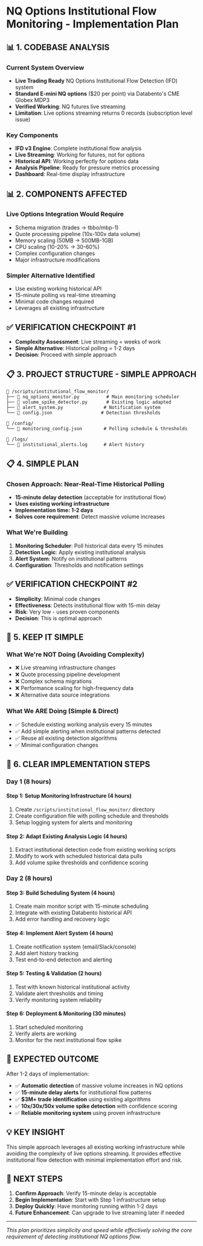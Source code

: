 # NQ Options Institutional Flow Monitoring - Implementation Plan

## 📊 **1. CODEBASE ANALYSIS**

### **Current System Overview**
- **Live Trading Ready** NQ Options Institutional Flow Detection (IFD) system
- **Standard E-mini NQ options** ($20 per point) via Databento's CME Globex MDP3
- **Verified Working**: NQ futures live streaming
- **Limitation**: Live options streaming returns 0 records (subscription level issue)

### **Key Components**
- **IFD v3 Engine**: Complete institutional flow analysis
- **Live Streaming**: Working for futures, not for options
- **Historical API**: Working perfectly for options data
- **Analysis Pipeline**: Ready for pressure metrics processing
- **Dashboard**: Real-time display infrastructure

## 📊 **2. COMPONENTS AFFECTED**

### **Live Options Integration Would Require**
- Schema migration (trades → tbbo/mbp-1)
- Quote processing pipeline (10x-100x data volume)
- Memory scaling (50MB → 500MB-1GB)
- CPU scaling (10-20% → 30-60%)
- Complex configuration changes
- Major infrastructure modifications

### **Simpler Alternative Identified**
- Use existing working historical API
- 15-minute polling vs real-time streaming
- Minimal code changes required
- Leverages all existing infrastructure

## ✅ **VERIFICATION CHECKPOINT #1**
- **Complexity Assessment**: Live streaming = weeks of work
- **Simple Alternative**: Historical polling = 1-2 days
- **Decision**: Proceed with simple approach

## 📋 **3. PROJECT STRUCTURE - SIMPLE APPROACH**

```
📁 /scripts/institutional_flow_monitor/
├── 📄 nq_options_monitor.py          # Main monitoring scheduler
├── 📄 volume_spike_detector.py       # Existing logic adapted
├── 📄 alert_system.py               # Notification system
└── 📄 config.json                  # Detection thresholds

📁 /config/
└── 📄 monitoring_config.json        # Polling schedule & thresholds

📁 /logs/
└── 📄 institutional_alerts.log      # Alert history
```

## 📋 **4. SIMPLE PLAN**

### **Chosen Approach: Near-Real-Time Historical Polling**
- **15-minute delay detection** (acceptable for institutional flow)
- **Uses existing working infrastructure**
- **Implementation time: 1-2 days**
- **Solves core requirement**: Detect massive volume increases

### **What We're Building**
1. **Monitoring Scheduler**: Poll historical data every 15 minutes
2. **Detection Logic**: Apply existing institutional analysis
3. **Alert System**: Notify on institutional patterns
4. **Configuration**: Thresholds and notification settings

## ✅ **VERIFICATION CHECKPOINT #2**
- **Simplicity**: Minimal code changes
- **Effectiveness**: Detects institutional flow with 15-min delay
- **Risk**: Very low - uses proven components
- **Decision**: This is optimal approach

## 🎯 **5. KEEP IT SIMPLE**

### **What We're NOT Doing** (Avoiding Complexity)
- ❌ Live streaming infrastructure changes
- ❌ Quote processing pipeline development
- ❌ Complex schema migrations
- ❌ Performance scaling for high-frequency data
- ❌ Alternative data source integrations

### **What We ARE Doing** (Simple & Direct)
- ✅ Schedule existing working analysis every 15 minutes
- ✅ Add simple alerting when institutional patterns detected
- ✅ Reuse all existing detection algorithms
- ✅ Minimal configuration changes

## 📝 **6. CLEAR IMPLEMENTATION STEPS**

### **Day 1 (8 hours)**

#### **Step 1: Setup Monitoring Infrastructure** (4 hours)
1. Create `/scripts/institutional_flow_monitor/` directory
2. Create configuration file with polling schedule and thresholds
3. Setup logging system for alerts and monitoring

#### **Step 2: Adapt Existing Analysis Logic** (4 hours)
1. Extract institutional detection code from existing working scripts
2. Modify to work with scheduled historical data pulls
3. Add volume spike thresholds and confidence scoring

### **Day 2 (8 hours)**

#### **Step 3: Build Scheduling System** (4 hours)
1. Create main monitor script with 15-minute scheduling
2. Integrate with existing Databento historical API
3. Add error handling and recovery logic

#### **Step 4: Implement Alert System** (4 hours)
1. Create notification system (email/Slack/console)
2. Add alert history tracking
3. Test end-to-end detection and alerting

#### **Step 5: Testing & Validation** (2 hours)
1. Test with known historical institutional activity
2. Validate alert thresholds and timing
3. Verify monitoring system reliability

#### **Step 6: Deployment & Monitoring** (30 minutes)
1. Start scheduled monitoring
2. Verify alerts are working
3. Monitor for the next institutional flow spike

## 🎯 **EXPECTED OUTCOME**

After 1-2 days of implementation:
- ✅ **Automatic detection** of massive volume increases in NQ options
- ✅ **15-minute delay alerts** for institutional flow patterns
- ✅ **$3M+ trade identification** using existing algorithms
- ✅ **10x/30x/50x volume spike detection** with confidence scoring
- ✅ **Reliable monitoring system** using proven infrastructure

## 💡 **KEY INSIGHT**

This simple approach leverages all existing working infrastructure while avoiding the complexity of live options streaming. It provides effective institutional flow detection with minimal implementation effort and risk.

## 🚀 **NEXT STEPS**

1. **Confirm Approach**: Verify 15-minute delay is acceptable
2. **Begin Implementation**: Start with Step 1 infrastructure setup
3. **Deploy Quickly**: Have monitoring running within 1-2 days
4. **Future Enhancement**: Can upgrade to live streaming later if needed

---

*This plan prioritizes simplicity and speed while effectively solving the core requirement of detecting institutional NQ options flow.*
